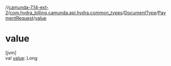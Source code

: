 //[camunda-7.14-ext-2](../../../../index.md)/[com.hydra_billing.camunda.api.hydra.common_types](../../index.md)/[DocumentType](../index.md)/[PaymentRequest](index.md)/[value](value.md)

# value

[jvm]\
val [value](value.md): Long
